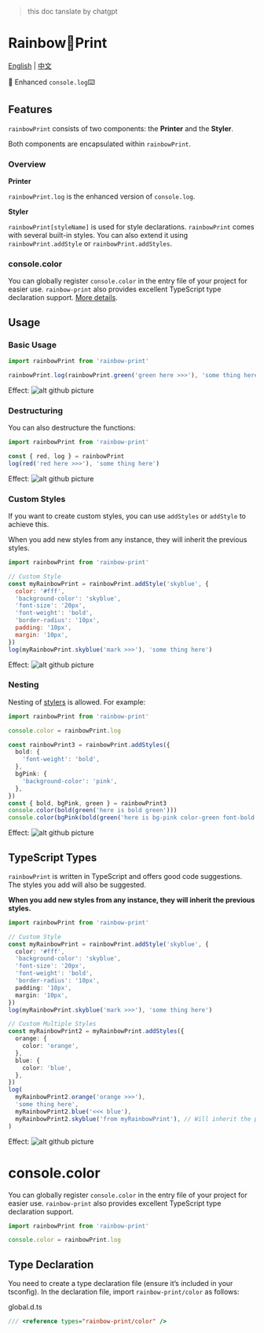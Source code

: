 > this doc tanslate by chatgpt

# Rainbow🌈Print

[English](./) | [中文](https://juejin.cn/post/7453021856779272227)

🌈 Enhanced `console.log`⌨️

## Features

`rainbowPrint` consists of two components: the **Printer** and the **Styler**.

Both components are encapsulated within `rainbowPrint`.

### Overview

**Printer**

`rainbowPrint.log` is the enhanced version of `console.log`.

**Styler**

`rainbowPrint[styleName]` is used for style declarations. `rainbowPrint` comes with several built-in styles. You can also extend it using `rainbowPrint.addStyle` or `rainbowPrint.addStyles`.

### console.color

You can globally register `console.color` in the entry file of your project for easier use. `rainbow-print` also provides excellent TypeScript type declaration support. [More details](#consolecolor-1).

## Usage

### Basic Usage

```js
import rainbowPrint from 'rainbow-print'

rainbowPrint.log(rainbowPrint.green('green here >>>'), 'some thing here')
```

Effect:
![alt github picture](http://cdn.licuii.xyz/img/image_1.png)

### Destructuring

You can also destructure the functions:

```js
import rainbowPrint from 'rainbow-print'

const { red, log } = rainbowPrint
log(red('red here >>>'), 'some thing here')
```

Effect:
![alt github picture](http://cdn.licuii.xyz/img/image_2.png)

### Custom Styles

If you want to create custom styles, you can use `addStyles` or `addStyle` to achieve this.

When you add new styles from any instance, they will inherit the previous styles.

```js
import rainbowPrint from 'rainbow-print'

// Custom Style
const myRainbowPrint = rainbowPrint.addStyle('skyblue', {
  color: '#fff',
  'background-color': 'skyblue',
  'font-size': '20px',
  'font-weight': 'bold',
  'border-radius': '10px',
  padding: '10px',
  margin: '10px',
})
log(myRainbowPrint.skyblue('mark >>>'), 'some thing here')
```

Effect:
![alt github picture](http://cdn.licuii.xyz/img/image_3.png)

### Nesting

Nesting of [stylers](#overview) is allowed. For example:

```ts
import rainbowPrint from 'rainbow-print'

console.color = rainbowPrint.log

const rainbowPrint3 = rainbowPrint.addStyles({
  bold: {
    'font-weight': 'bold',
  },
  bgPink: {
    'background-color': 'pink',
  },
})
const { bold, bgPink, green } = rainbowPrint3
console.color(bold(green('here is bold green')))
console.color(bgPink(bold(green('here is bg-pink color-green font-bold'))))
```

Effect:
![alt github picture](http://cdn.licuii.xyz/img/image_5.png)

## TypeScript Types

`rainbowPrint` is written in TypeScript and offers good code suggestions. The styles you add will also be suggested.

**When you add new styles from any instance, they will inherit the previous styles.**

```ts
import rainbowPrint from 'rainbow-print'

// Custom Style
const myRainbowPrint = rainbowPrint.addStyle('skyblue', {
  color: '#fff',
  'background-color': 'skyblue',
  'font-size': '20px',
  'font-weight': 'bold',
  'border-radius': '10px',
  padding: '10px',
  margin: '10px',
})
log(myRainbowPrint.skyblue('mark >>>'), 'some thing here')

// Custom Multiple Styles
const myRainbowPrint2 = myRainbowPrint.addStyles({
  orange: {
    color: 'orange',
  },
  blue: {
    color: 'blue',
  },
})
log(
  myRainbowPrint2.orange('orange >>>'),
  'some thing here',
  myRainbowPrint2.blue('<<< blue'),
  myRainbowPrint2.skyblue('from myRainbowPrint'), // Will inherit the previous style
)
```

Effect:
![alt github picture](http://cdn.licuii.xyz/img/image_4.png)

# console.color

You can globally register `console.color` in the entry file of your project for easier use. `rainbow-print` also provides excellent TypeScript type declaration support.

```ts
import rainbowPrint from 'rainbow-print'

console.color = rainbowPrint.log
```

## Type Declaration

You need to create a type declaration file (ensure it’s included in your tsconfig). In the declaration file, import `rainbow-print/color` as follows:

global.d.ts

```ts
/// <reference types="rainbow-print/color" />
```
